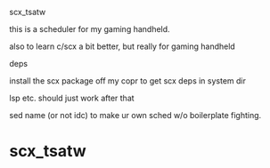 scx_tsatw

this is a scheduler for my gaming handheld.

also to learn c/scx a bit better, but really for gaming handheld

deps

install the scx package off my copr to get scx deps in system dir

lsp etc. should just work after that

sed name (or not idc) to make ur own sched w/o boilerplate fighting.


# scx_tsatw
